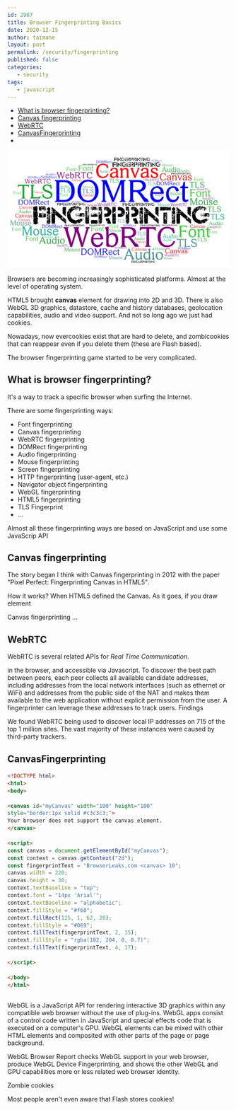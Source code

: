 ```yaml
---
id: 2987
title: Browser Fingerprinting Basics
date: 2020-12-15 
author: taimane
layout: post
permalink: /security/fingerprinting
published: false
categories:
   - security
tags:
   - javascript
---
```

- [What is browser fingerprinting?](#what-is-browser-fingerprinting)
- [Canvas fingerprinting](#canvas-fingerprinting)
- [WebRTC](#webrtc)
- [CanvasFingerprinting](#canvasfingerprinting)
- [](#)


![fingerprinting](/wp-content/uploads/2020/12/fingerprinting.jpg)

Browsers are becoming increasingly sophisticated platforms. Almost at the level of operating system.

HTML5 brought **canvas** element for drawing into 2D and 3D. There is also WebGL 3D graphics, datastore, cache and history databases, geolocation capabilities, audio and video support. And not so long ago we just had cookies.

Nowadays, now evercookies exist that are hard to delete, and zombicookies that can reappear even if you delete them (these are Flash based).

The browser fingerprinting game started to be very complicated.
## What is browser fingerprinting?

It's a way to track a specific browser when surfing the Internet.

There are some fingerprinting ways:

* Font fingerprinting
* Canvas fingerprinting
* WebRTC fingerprinting
* DOMRect fingerprinting
* Audio fingerprinting
* Mouse fingerprinting
* Screen fingerprinting
* HTTP fingerprinting (user-agent, etc.)
* Navigator object fingerprinting
* WebGL fingerprinting
* HTML5 fingerprinting
* TLS Fingerprint
* ...


Almost all these fingerprinting ways are based on JavaScript and use some JavaScrip API

## Canvas fingerprinting

The story began I think with Canvas fingerprinting in 2012 with the paper "Pixel Perfect: Fingerprinting Canvas in HTML5".

How it works? When HTML5 defined the Canvas. As it goes, if you draw element 

Canvas fingerprinting ...




## WebRTC

WebRTC is several related APIs for _Real Time Communication_.

 in the browser, and accessible via Javascript. To discover the best path between peers, each peer collects all available candidate addresses, including addresses from the local network interfaces (such as ethernet or WiFi) and addresses from the public side of the NAT and makes them available to the web application without explicit permission from the user. A fingerprinter can leverage these addresses to track users.
Findings

We found WebRTC being used to discover local IP addresses on 715 of the top 1 million sites. The vast majority of these instances were caused by third-party trackers.

## CanvasFingerprinting



```html
<!DOCTYPE html>
<html>
<body>

<canvas id="myCanvas" width="100" height="100"
style="border:1px solid #c3c3c3;">
Your browser does not support the canvas element.
</canvas>

<script>
const canvas = document.getElementById("myCanvas");
const context = canvas.getContext("2d");
const fingerprintText = "BrowserLeaks,com <canvas> 10";
canvas.width = 220;
canvas.height = 30;
context.textBaseline = "top";
context.font = "14px 'Arial'";
context.textBaseline = "alphabetic";
context.fillStyle = "#f60";
context.fillRect(125, 1, 62, 20);
context.fillStyle = "#069";
context.fillText(fingerprintText, 2, 15);
context.fillStyle = "rgba(102, 204, 0, 0.7)";
context.fillText(fingerprintText, 4, 17);
		
</script>

</body>
</html>
```


## 

WebGL is a JavaScript API for rendering interactive 3D graphics within any compatible web browser without the use of plug-ins. WebGL apps consist of a control code written in JavaScript and special effects code that is executed on a computer's GPU. WebGL elements can be mixed with other HTML elements and composited with other parts of the page or page background.

WebGL Browser Report checks WebGL support in your web browser, produce WebGL Device Fingerprinting, and shows the other WebGL and GPU capabilities more or less related web browser identity.


Zombie cookies

Most people aren't even aware that Flash stores cookies!